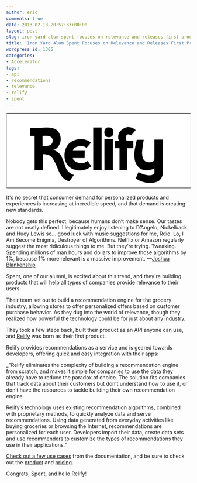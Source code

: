 ```yaml
---
author: eric
comments: true
date: 2013-02-13 20:57:33+00:00
layout: post
slug: iron-yard-alum-spent-focuses-on-relevance-and-releases-first-product-relify
title: 'Iron Yard Alum Spent Focuses on Relevance and Releases First Product: "Relify"'
wordpress_id: 1305
categories:
- Accelerator
tags:
- api
- recommendations
- relevance
- relify
- spent
---
```


<img src="/images/blog/2013/02/relify-logo.jpg" style="border-radius: 3px; border: 1px solid black;">

It's no secret that consumer demand for personalized products and experiences is increasing at incredible speed, and that demand is creating new standards.

<!-- more -->

> 
Nobody gets this perfect, because humans don’t make sense. Our tastes are not neatly defined. I legitimately enjoy listening to D’Angelo, Nickelback and Huey Lewis so… good luck with music suggestions for me, Rdio. Lo, I Am Become Enigma, Destroyer of Algorithms. Netflix or Amazon regularly suggest the most ridiculous things to me. But they’re trying. Tweaking. Spending millions of man hours and dollars to improve those algorithms by 1%, because 1% more relevant is a massive improvement. —[Joshua Blankenship](http://joshuablankenship.com/blog/2012/08/14/how-tripit-and-zynga-are-blowing-it-with-my-data/)

Spent, one of our alumni, is excited about this trend, and they're building products that will help all types of companies provide relevance to their users. 

Their team set out to build a recommendation engine for the grocery industry, allowing stores to offer personalized offers based on customer purchase behavior. As they dug into the world of relevance, though they realized how powerful the technology could be for just about any industry. 

They took a few steps back, built their product as an API anyone can use, and [Relify](https://www.relify.com/index) was born as their first product. 

Relify provides recommendations as a service and is geared towards developers, offering quick and easy integration with their apps: 

_"Relify eliminates the complexity of building a recommendation engine from scratch, and makes it simple for companies to use the data they already have to reduce the paradox of choice. The solution fits companies that track data about their customers but don’t understand how to use it, or don’t have the resources to tackle building their own recommendation engine.

Relify’s technology uses existing recommendation algorithms, combined with proprietary methods, to quickly analyze data and serve recommendations. Using data generated from everyday activities like buying groceries or browsing the Internet, recommendations are personalized for each user. Developers import their data, create data sets and use recommenders to customize the types of recommendations they use in their applications."_

[Check out a few use cases](https://www.relify.com/docs/api/1/use_cases) from the documentation, and be sure to check out the [product](https://developers.relify.com/index) and [pricing](https://developers.relify.com/pricing). 

Congrats, Spent, and hello Relify! 
